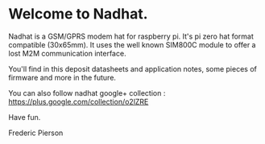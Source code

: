 Welcome to Nadhat.
==================

Nadhat is a GSM/GPRS modem hat for raspberry pi. It's pi zero hat format compatible (30x65mm). It uses the well known SIM800C module to offer a lost M2M communication interface.

You'll find in this deposit datasheets and application notes, some pieces of firmware and more in the future.

You can also follow nadhat google+ collection : https://plus.google.com/collection/o2lZRE

Have fun.

Frederic Pierson
